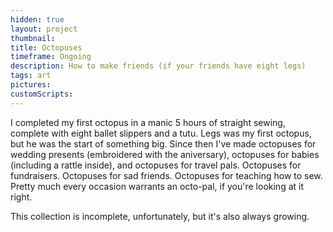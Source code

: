 ```yaml
---
hidden: true
layout: project
thumbnail:
title: Octopuses
timeframe: Ongoing
description: How to make friends (if your friends have eight legs)
tags: art
pictures:
customScripts:
---
```


I completed my first octopus in a manic 5 hours of straight sewing, complete with eight ballet slippers and a tutu. Legs was my first octopus, but he was the start of something big. Since then I've made octopuses for wedding presents (embroidered with the aniversary), octopuses for babies (including a rattle inside), and octopuses for travel pals. Octopuses for fundraisers. Octopuses for sad friends. Octopuses for teaching how to sew. Pretty much every occasion warrants an octo-pal, if you're looking at it right.

This collection is incomplete, unfortunately, but it's also always growing.
